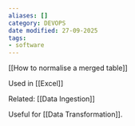 ```yaml
---
aliases: []
category: DEVOPS
date modified: 27-09-2025
tags:
- software
---
```

[[How to normalise a merged table]]

Used in [[Excel]]

Related:
[[Data Ingestion]]

Useful for [[Data Transformation]].